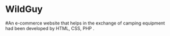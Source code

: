 # WildGuy
#An e-commerce website that helps in the exchange of camping equipment had been developed by HTML, CSS, PHP .
